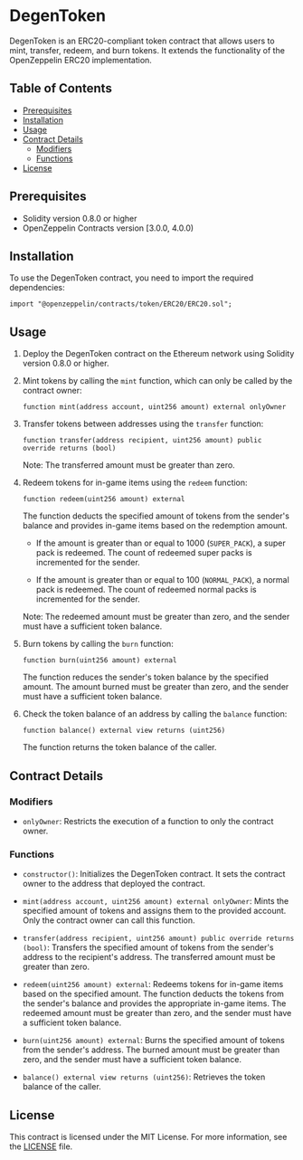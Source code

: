 # DegenToken

DegenToken is an ERC20-compliant token contract that allows users to mint, transfer, redeem, and burn tokens. It extends the functionality of the OpenZeppelin ERC20 implementation.

## Table of Contents
- [Prerequisites](#prerequisites)
- [Installation](#installation)
- [Usage](#usage)
- [Contract Details](#contract-details)
  - [Modifiers](#modifiers)
  - [Functions](#functions)
- [License](#license)

## Prerequisites

- Solidity version 0.8.0 or higher
- OpenZeppelin Contracts version [3.0.0, 4.0.0)

## Installation

To use the DegenToken contract, you need to import the required dependencies:

```solidity
import "@openzeppelin/contracts/token/ERC20/ERC20.sol";
```

## Usage

1. Deploy the DegenToken contract on the Ethereum network using Solidity version 0.8.0 or higher.

2. Mint tokens by calling the `mint` function, which can only be called by the contract owner:

   ```solidity
   function mint(address account, uint256 amount) external onlyOwner
   ```

3. Transfer tokens between addresses using the `transfer` function:

   ```solidity
   function transfer(address recipient, uint256 amount) public override returns (bool)
   ```

   Note: The transferred amount must be greater than zero.

4. Redeem tokens for in-game items using the `redeem` function:

   ```solidity
   function redeem(uint256 amount) external
   ```

   The function deducts the specified amount of tokens from the sender's balance and provides in-game items based on the redemption amount.

   - If the amount is greater than or equal to 1000 (`SUPER_PACK`), a super pack is redeemed. The count of redeemed super packs is incremented for the sender.

   - If the amount is greater than or equal to 100 (`NORMAL_PACK`), a normal pack is redeemed. The count of redeemed normal packs is incremented for the sender.

   Note: The redeemed amount must be greater than zero, and the sender must have a sufficient token balance.

5. Burn tokens by calling the `burn` function:

   ```solidity
   function burn(uint256 amount) external
   ```

   The function reduces the sender's token balance by the specified amount. The amount burned must be greater than zero, and the sender must have a sufficient token balance.

6. Check the token balance of an address by calling the `balance` function:

   ```solidity
   function balance() external view returns (uint256)
   ```

   The function returns the token balance of the caller.

## Contract Details

### Modifiers

- `onlyOwner`: Restricts the execution of a function to only the contract owner.

### Functions

- `constructor()`: Initializes the DegenToken contract. It sets the contract owner to the address that deployed the contract.

- `mint(address account, uint256 amount) external onlyOwner`: Mints the specified amount of tokens and assigns them to the provided account. Only the contract owner can call this function.

- `transfer(address recipient, uint256 amount) public override returns (bool)`: Transfers the specified amount of tokens from the sender's address to the recipient's address. The transferred amount must be greater than zero.

- `redeem(uint256 amount) external`: Redeems tokens for in-game items based on the specified amount. The function deducts the tokens from the sender's balance and provides the appropriate in-game items. The redeemed amount must be greater than zero, and the sender must have a sufficient token balance.

- `burn(uint256 amount) external`: Burns the specified amount of tokens from the sender's address. The burned amount must be greater than zero, and the sender must have a sufficient token balance.

- `balance() external view returns (uint256)`: Retrieves the token balance of the caller.

## License

This contract is licensed under the MIT License. For more information, see the [LICENSE](./LICENSE) file.